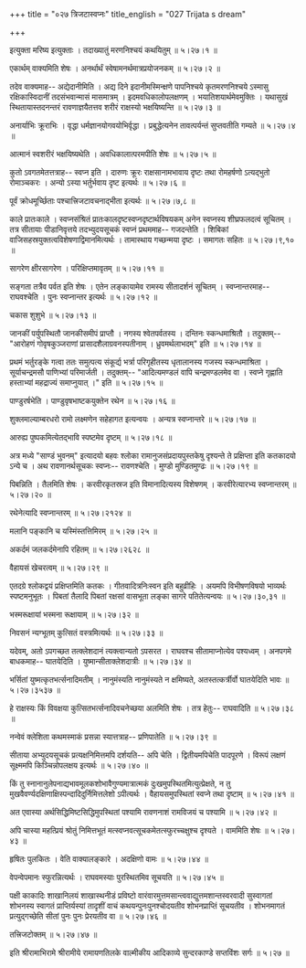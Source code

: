 +++
title = "०२७ त्रिजटास्वप्नः"
title_english = "027 Trijata s dream"

+++


इत्युक्ता मरिष्य इत्युक्ताः । तदाख्यातुं मरणनिश्चयं कथयितुम्  ॥  ५।२७।१
 ॥   

  

एकार्थम् वाक्यमिति शेषः । अनर्थार्थं स्वेषामनर्थमात्रप्रयोजनकम्  ॥ 
५।२७।२ ॥   

  

तदेव वाक्यमाह-- अद्येदानीमिति । अद्य दिने इदानीमस्मिन्क्षणे पापनिश्चये
कृतमरणनिश्चये ऽस्मासु रक्षिकास्विदानीं तदसंभवान्मासं मासमात्रम् ।
इदमवधिकालोपलक्षणम् । भयातिशयार्थमेवमुक्तिः । यथासुखं स्थितायास्तदनन्तरं
रावणाज्ञयैतत्तव शरीरं राक्षस्यो भक्षयिष्यन्ति  ॥  ५।२७।३  ॥   

  

अनार्याभिः क्रूराभिः । वृद्धा धर्मज्ञानयोगवयोभिर्वृद्धा ।
प्रबुद्धेत्यनेन तावत्पर्यन्तं सुप्तवतीति गम्यते  ॥  ५।२७।४  ॥   

  

आत्मानं स्वशरीरं भक्षयिष्यथेति । अवधिकालात्परमपीति शेषः  ॥  ५।२७।५  ॥   

  

कुतो ऽवगतमेतत्तत्राह-- स्वप्न इति । दारुणः क्रूरः राक्षसानामभावाय दृष्टः
तथा रोमहर्षणो ऽत्यद्भुतो रोमाञ्चकरः । अन्यो ऽस्या भर्तुर्भवाय दृष्ट
इत्यर्थः  ॥  ५।२७।६  ॥   

  

पूर्वं क्रोधमूर्च्छिताः पश्चात्त्रिजटावचनाद्भीता इत्यर्थः  ॥  ५।२७।७,८
 ॥   

  

काले प्रातःकाले । स्वप्नसंश्रितं प्रातःकालदृष्टस्वप्नदृष्टार्थविषयकम्
अनेन स्वप्नस्य शीघ्रफलदत्वं सूचितम् । तत्र सीतायाः पीडानिवृत्तये
तदभ्युदयसूचकं स्वप्नं प्रथममाह-- गजदन्तेति । शिबिकां
वाजिसहस्रयुक्तत्वविशेषणाद्विमानमित्यर्थः । तामास्थाय गच्छन्मया दृष्टः ।
समागतः सहितः  ॥  ५।२७।९,१०  ॥   

  

सागरेण क्षीरसागरेण । परिक्षिप्तमावृतम्  ॥  ५।२७।११  ॥   

  

सङ्गता तत्रैव पर्वत इति शेषः । एतेन लङ्कायामेव रामस्य सीतादर्शनं सूचितम्
। स्वप्नान्तरमाह-- राघवश्चेति । पुनः स्वप्नान्तर इत्यर्थः  ॥  ५।२७।१२
 ॥   

  

चकास शुशुभे  ॥  ५।२७।१३  ॥   

  

जानकीं पर्युपस्थितौ जानकीसमीपं प्राप्तौ । नगस्य श्वेतपर्वतस्य । दन्तिनः
स्कन्धमाश्रितौ । तदुक्तम्-- "आरोहणं गोवृषकुञ्जराणां
प्रासादशैलाग्रवनस्पतीनाम् । ध्रुवमर्थलाभदम्" इति  ॥  ५।२७।१४  ॥   

  

प्रथमं भर्तुरङ्के गत्वा ततः समुत्पत्य संकूर्द्य भर्त्रा परिगृहीतस्य
धृतालानस्य गजस्य स्कन्धमाश्रिता । सूर्याचन्द्रमसौ पाणिभ्यां परिमार्जती ।
तदुक्तम्-- "आदित्यमण्डलं वापि चन्द्रमण्डलमेव वा । स्वप्ने गृह्णाति
हस्ताभ्यां महद्राज्यं समाप्नुयात् ।" इति  ॥  ५।२७।१५  ॥   

  

पाण्डुरर्षभेति । पाण्डुवृषभाष्टकयुक्तेन रथेन  ॥  ५।२७।१६  ॥   

  

शुक्लमाल्याम्बरधरो रामो लक्ष्मणेन सहेहागत इत्यन्वयः । अन्यत्र
स्वप्नान्तरे  ॥  ५।२७।१७  ॥   

  

आरुह्य पुष्पकमित्येतद्भावि स्पष्टमेव दृष्टम्  ॥  ५।२७।१८  ॥   

  

अत्र मध्ये "साण्डं भुवनम्" इत्यादयो बहवः श्लोका रामानुजसंप्रदायपुस्तकेषु
दृश्यन्ते ते प्रक्षिप्ता इति कतकादयो ऽन्ये च । अथ रावणानर्थसूचकः
स्वप्नः-- रावणश्चेति । मुण्डो मुण्डितमुण्ढः  ॥  ५।२७।१९  ॥   

  

पिबन्निति । तैलमिति शेषः । करवीरकृतस्रज इति विमानादित्यस्य विशेषणम् ।
करवीरेत्यारभ्य स्वप्नान्तरम्  ॥  ५।२७।२०  ॥   

  

रथेनेत्यादि स्वप्नान्तरम्  ॥  ५।२७।२१२४  ॥   

  

मलानि पङ्कानि च यस्मिंस्तत्तिमिरम्  ॥  ५।२७।२५  ॥   

  

अकर्दमं जलकर्दमेनापि रहितम्  ॥  ५।२७।२६२८  ॥   

  

वैहायसं खेचरत्वम्  ॥  ५।२७।२९  ॥   

  

एतदग्रे श्लोकद्वयं प्रक्षिप्तमिति कतकः । गीतवादित्रनिःस्वन इति
बहुव्रीहिः । अयमपि विभीषणविषयो भाव्यर्थः स्पष्टमनुभूतः । पिबतां तैलादि
पिबतां रक्षसां वासभूता लङ्का सागरे पतितेत्यन्वयः  ॥  ५।२७।३०,३१  ॥   

  

भस्मरूक्षायां भस्मना रूक्षायाम्  ॥  ५।२७।३२  ॥   

  

निवसनं न्यग्भूतम् कुत्सितं वस्त्रमित्यर्थः  ॥  ५।२७।३३  ॥   

  

यदेवम्, अतो ऽपगच्छत तत्क्लेशदानं त्यक्त्वान्यतो ऽपसरत । राघवश्च
सीतामाप्नोत्येव पश्यध्वम् । अनपगमे बाधकमाह-- घातयेदिति ।
युष्मान्सीताक्लेशदात्रीः  ॥  ५।२७।३४  ॥   

  

भर्सितां युष्मत्कृतभर्त्सनादिमतीम् । नानुमंस्यति नानुमंस्यते न
क्षमिष्यते, अतस्तत्कर्त्रीर्वो घातयेदिति भावः  ॥  ५।२७।३५३७  ॥   

  

हे राक्षस्यः किं विवक्षया कुत्सितभर्त्सनादिवचनेच्छया अलमिति शेषः । तत्र
हेतुः-- राघवादिति  ॥  ५।२७।३८  ॥   

  

नन्वेवं क्लेशिता कथमस्माकं प्रसन्ना स्यात्तत्राह-- प्रणिपातेति  ॥ 
५।२७।३९  ॥   

  

सीताया अभ्युदयसूचकं प्रत्यक्षनिमित्तमपि दर्शयति-- अपि चेति ।
द्वितीयमपिचेति पादपूरणे । विरूपं लक्षणं सूक्ष्ममपि किञ्चिन्नोपलक्षय
इत्यर्थः  ॥  ५।२७।४०  ॥   

  

किं तु स्नानानुलेपनाद्यभावमूलकशोभावैगुण्यमात्रात्मकं
दुःखमुपस्थितमित्युत्प्रेक्षते, न तु
मुखवैवर्ण्यदक्षिणाक्षिस्पन्दादिदुर्निमित्तलेशो ऽपीत्यर्थः ।
वैहायसमुपस्थितां स्वप्ने तथा दृष्टाम्  ॥  ५।२७।४१  ॥   

  

अत एवास्या अर्थसिद्धिमिष्टसिद्धिमुपस्थितां पश्यामि रावणनाशं रामविजयं च
पश्यामि  ॥  ५।२७।४२  ॥   

  

अपि चास्या महत्प्रियं श्रोतुं निमित्तभूतं
मत्स्वप्नवत्सूचकमेतत्स्फुरच्चक्षुश्च दृश्यते । वाममिति शेषः  ॥  ५।२७।४३
 ॥   

  

हृषितः पुलकितः । वेति वाक्यालङ्कारे । अदक्षिणो वामः  ॥  ५।२७।४४  ॥   

  

वेपन्वेपमानः स्फुरन्नित्यर्थः । राघवमस्याः पुरस्थितमिव सूचयति  ॥ 
५।२७।४५ ॥   

  

पक्षी काकादिः शाखानिलयं शाखास्थनीडं प्रविष्टो
वारंवारमुत्तमसान्त्ववाद्युत्तमशान्तस्वरवादी सुस्वागतां शोभनस्य स्वागतं
प्राप्तिर्यस्यां तादृशीं वाचं कथयन्पुनःपुनश्चोदयतीव शोभनप्राप्तिं
सूचयतीव । शोभनमागतं प्रत्युद्गच्छेति सीतां पुनः पुनः प्रेरयतीव वा  ॥ 
५।२७।४६  ॥   

  

तत्त्रिजटोक्तम्  ॥  ५।२७।४७  ॥   

  

इति श्रीरामाभिरामे श्रीरामीये रामायणतिलके वाल्मीकीय आदिकाव्ये
सुन्दरकाण्डे सप्तविंशः सर्गः  ॥  ५।२७  ॥   

  



